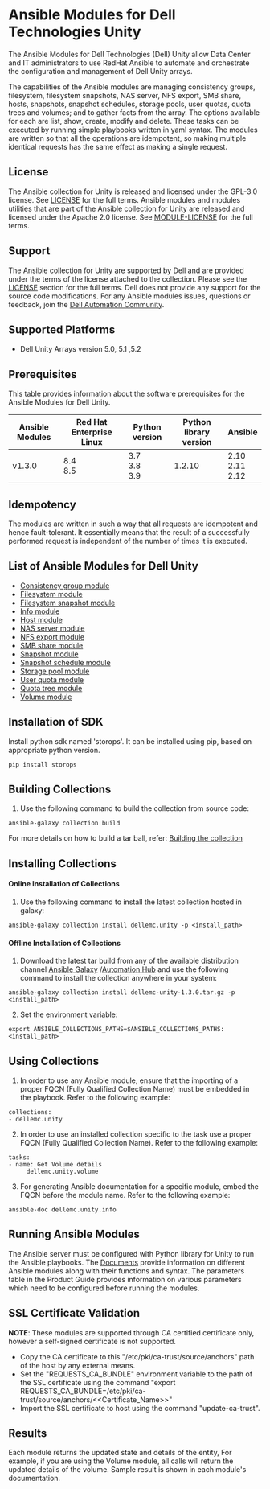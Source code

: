 # Ansible Modules for Dell Technologies Unity

The Ansible Modules for Dell Technologies (Dell) Unity allow Data Center and IT administrators to use RedHat Ansible to automate and orchestrate the configuration and management of Dell Unity arrays.

The capabilities of the Ansible modules are managing consistency groups, filesystem, filesystem snapshots, NAS server, NFS export, SMB share, hosts, snapshots, snapshot schedules, storage pools, user quotas, quota trees and volumes; and to gather facts from the array. The options available for each are list, show, create, modify and delete. These tasks can be executed by running simple playbooks written in yaml syntax. The modules are written so that all the operations are idempotent, so making multiple identical requests has the same effect as making a single request.

## License
The Ansible collection for Unity is released and licensed under the GPL-3.0 license. See [LICENSE](https://github.com/dell/ansible-unity/blob/1.3.0/LICENSE) for the full terms. Ansible modules and modules utilities that are part of the Ansible collection for Unity are released and licensed under the Apache 2.0 license. See [MODULE-LICENSE](https://github.com/dell/ansible-unity/blob/1.3.0/MODULE-LICENSE) for the full terms.

## Support
The Ansible collection for Unity are supported by Dell and are provided under the terms of the license attached to the collection. Please see the [LICENSE](#license) section for the full terms. Dell does not provide any support for the source code modifications. For any Ansible modules issues, questions or feedback, join the [Dell Automation Community](https://www.dell.com/community/Automation/bd-p/Automation).

## Supported Platforms
  * Dell Unity Arrays version 5.0, 5.1 ,5.2

## Prerequisites
This table provides information about the software prerequisites for the Ansible Modules for Dell Unity.

| **Ansible Modules** | **Red Hat Enterprise Linux** | **Python version** | **Python library version** | **Ansible** |
|---------------------|------------------------------|--------------------|----------------------------|-------------|
| v1.3.0 | 8.4 <br> 8.5| 3.7 <br> 3.8 <br> 3.9 | 1.2.10 | 2.10 <br> 2.11 <br> 2.12| 

## Idempotency
The modules are written in such a way that all requests are idempotent and hence fault-tolerant. It essentially means that the result of a successfully performed request is independent of the number of times it is executed.

## List of Ansible Modules for Dell Unity
  * [Consistency group module](https://github.com/dell/ansible-unity/blob/1.3.0/docs/Product%20Guide.md#consistency-group-module)
  * [Filesystem module](https://github.com/dell/ansible-unity/blob/1.3.0/docs/Product%20Guide.md#file-system-module)
  * [Filesystem snapshot module](https://github.com/dell/ansible-unity/blob/1.3.0/docs/Product%20Guide.md#filesystem-snapshot-module)
  * [Info module](https://github.com/dell/ansible-unity/blob/1.3.0/docs/Product%20Guide.md#info-module)
  * [Host module](https://github.com/dell/ansible-unity/blob/1.3.0/docs/Product%20Guide.md#host-module)
  * [NAS server module](https://github.com/dell/ansible-unity/blob/1.3.0/docs/Product%20Guide.md#nas-server-module)
  * [NFS export module](https://github.com/dell/ansible-unity/blob/1.3.0/docs/Product%20Guide.md##nfs-module)
  * [SMB share module](https://github.com/dell/ansible-unity/blob/1.3.0/docs/Product%20Guide.md#smb-share-module)
  * [Snapshot module](https://github.com/dell/ansible-unity/blob/1.3.0/docs/Product%20Guide.md#snapshot-module)
  * [Snapshot schedule module](https://github.com/dell/ansible-unity/blob/1.3.0/docs/Product%20Guide.md#snapshot-schedule-module)
  * [Storage pool module](https://github.com/dell/ansible-unity/blob/1.3.0/docs/Product%20Guide.md#storage-pool-module)
  * [User quota module](https://github.com/dell/ansible-unity/blob/1.3.0/docs/Product%20Guide.md#user-quota-module)
  * [Quota tree module ](https://github.com/dell/ansible-unity/blob/1.3.0/docs/Product%20Guide.md#quota-tree-module)
  * [Volume module](https://github.com/dell/ansible-unity/blob/1.3.0/docs/Product%20Guide.md#volume-module)

## Installation of SDK
Install python sdk named 'storops'. It can be installed using pip, based on appropriate python version.

    pip install storops

## Building Collections
  1. Use the following command to build the collection from source code:
    
    ansible-galaxy collection build

   For more details on how to build a tar ball, refer: [Building the collection](https://docs.ansible.com/ansible/latest/dev_guide/developing_collections_distributing.html#building-your-collection-tarball)

## Installing Collections
#### Online Installation of Collections 
  1. Use the following command to install the latest collection hosted in galaxy:

	ansible-galaxy collection install dellemc.unity -p <install_path>

#### Offline Installation of Collections
  1. Download the latest tar build from any of the available distribution channel [Ansible Galaxy](https://galaxy.ansible.com/dellemc/unity) /[Automation Hub](https://console.redhat.com/ansible/automation-hub/repo/published/dellemc/unity) and use the following command to install the collection anywhere in your system:

	ansible-galaxy collection install dellemc-unity-1.3.0.tar.gz -p <install_path>

  2. Set the environment variable:

	export ANSIBLE_COLLECTIONS_PATHS=$ANSIBLE_COLLECTIONS_PATHS:<install_path>

 
## Using Collections

  1. In order to use any Ansible module, ensure that the importing of a proper FQCN (Fully Qualified Collection Name) must be embedded in the playbook. Refer to the following example:

	collections:
	- dellemc.unity

  2. In order to use an installed collection specific to the task use a proper FQCN (Fully Qualified Collection Name). Refer to the following example:

	tasks:
    - name: Get Volume details
         dellemc.unity.volume

  3. For generating Ansible documentation for a specific module, embed the FQCN  before the module name. Refer to the following example:

	ansible-doc dellemc.unity.info

## Running Ansible Modules
The Ansible server must be configured with Python library for Unity to run the Ansible playbooks. The [Documents]( https://github.com/dell/ansible-unity/tree/1.3.0/docs ) provide information on different Ansible modules along with their functions and syntax. The parameters table in the Product Guide provides information on various parameters which need to be configured before running the modules.

## SSL Certificate Validation

**NOTE**: These modules are supported through CA certified certificate only, however a self-signed certificate is not supported.

  * Copy the CA certificate to this "/etc/pki/ca-trust/source/anchors" path of the host by any external means.
  * Set the "REQUESTS_CA_BUNDLE" environment variable to the path of the SSL certificate using the command "export REQUESTS_CA_BUNDLE=/etc/pki/ca-trust/source/anchors/<<Certificate_Name>>"
  * Import the SSL certificate to host using the command "update-ca-trust".

## Results
Each module returns the updated state and details of the entity, For example, if you are using the Volume module, all calls will return the updated details of the volume. Sample result is shown in each module's documentation.
